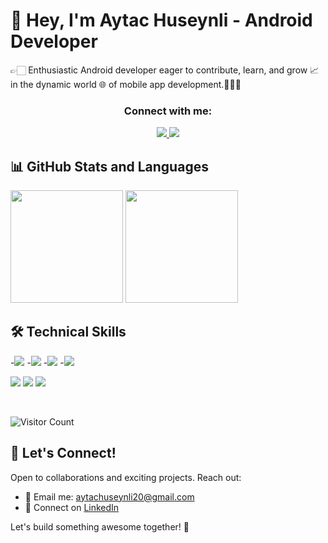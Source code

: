 # 👋 Hey, I'm Aytac Huseynli - Android Developer

👉🏻 Enthusiastic Android developer eager to contribute, learn, and grow 📈 in the dynamic world 🌐 of mobile app development.👩🏻‍💻

<h3 align="center">Connect with me:</h3>
<p align="center">
  <a href="https://linkedin.com/in/aytajh">
    <img src="https://img.shields.io/badge/LinkedIn-0077B5?style=for-the-badge&logo=linkedin&logoColor=white">
  </a>
  <a href="mailto:aytachuseynli20@gmail.com">
    <img src="https://img.shields.io/badge/Email-%23D14836?style=for-the-badge&logo=gmail&logoColor=white">
  </a>
</p>

## 📊 GitHub Stats and Languages

<div>
  <img height="180em" src="https://github-readme-stats.vercel.app/api?username=aytachuseynli&show_icons=true&count_private=true"/>
  <img height="180em" src="https://github-readme-stats.vercel.app/api/top-langs/?username=aytachuseynli&layout=compact"/>
</div>


## 🛠 Technical Skills

-![](https://img.shields.io/badge/Code-Android-informational?style=flat&logo=android&color=01EB4F)
-![](https://img.shields.io/badge/Code-Firebase-informational?style=flat&logo=firebase&color=orange)
-![](https://img.shields.io/badge/Code-Kotlin-informational?style=flat&logo=kotlin&color=blue)
-![](https://img.shields.io/badge/Code-SQLite-informational?style=flat&logo=SQLite&color=003B57)
<div></div>

![](https://img.shields.io/badge/Tools-Postman-informational?style=flat&logo=Postman&color=orange)
![](https://img.shields.io/badge/Tools-GitHub-informational?style=flat&logo=GitHub&color=181717)
![](https://img.shields.io/badge/Tools-Git-informational?style=flat&logo=Git&color=F05032)


<br>

 ![Visitor Count](https://profile-counter.glitch.me/{aytachuseynli}/count.svg)
 


## 💬 Let's Connect!

Open to collaborations and exciting projects. Reach out:

- 📧 Email me: [aytachuseynli20@gmail.com](mailto:aytachuseynli20@gmail.com)
- 🔗 Connect on [LinkedIn](https://www.linkedin.com/in/aytajh/)

Let's build something awesome together! 🚀
